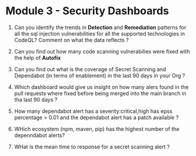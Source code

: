 # Module 3 - Security Dashboards

1. Can you identify the trends in **Detection** and **Remediation** patterns for all the sql injection vulnerabilities for all the supported technologies in CodeQL?
   Comment on what the data reflects ?

2. Can you find out how many code scanning vulnerabilies were fixed with the help of **Autofix**

3. Can you find out what is the coverage of Secret Scanning and Dependabot (in terms of enablement) in the last 90 days in your Org ?

4. Which dashboard would give us insight on how many alers found in the pull requests where fixed before being merged into the main branch in tha last 90 days ?

5. How many dependabot alert has a severity:critical,high has epss percentage > 0.01 and the dependabot alert has a patch available ?

6. WHich ecosystem (npm, maven, pip) has the highest number of the depenndabot alerts?

7. WHat is the mean time to response for a secret scanning alert ?
